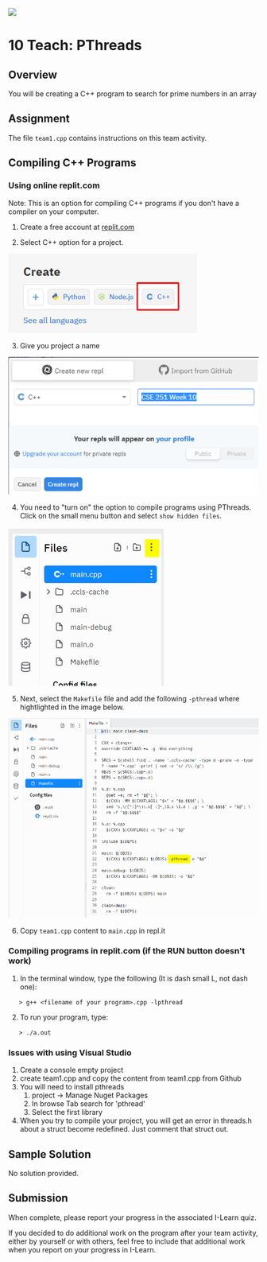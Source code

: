 ![](../site/banner.png)

# 10 Teach: PThreads

## Overview

You will be creating a C++ program to search for prime numbers in an array

## Assignment

The file `team1.cpp` contains instructions on this team activity.

## Compiling C++ Programs

### Using online replit.com

Note: This is an option for compiling C++ programs if you don't have a compiler on your computer.

1) Create a free account at [replit.com](www.replit.com)

2) Select C++ option for a project.

![](./assets/replit1.png)

3) Give you project a name

![](./assets/replit2.png)

4) You need to "turn on" the option to compile programs using PThreads.  Click on the small menu button and select `show hidden files`.

![](./assets/hidden_files.png)

5) Next, select the `Makefile` file and add the following `-pthread` where hightlighted in the image below.

![](./assets/pthreads_option.png)

6) Copy `team1.cpp` content to `main.cpp` in repl.it


### Compiling programs in replit.com (if the RUN button doesn't work)

1) In the terminal window, type the following (It is dash small L, not dash one):

```
   > g++ <filename of your program>.cpp -lpthread
```

2) To run your program, type:

```
   > ./a.out
```

### Issues with using Visual Studio

1. Create a console empty project
2. create team1.cpp and copy the content from team1.cpp from Github
3. You will need to install pthreads
   1. project -> Manage Nuget Packages
   1. In browse Tab search for 'pthread'
   2. Select the first library
4. When you try to compile your project, you will get an error in threads.h about a struct become redefined.  Just comment that struct out.


## Sample Solution

No solution provided.

## Submission

When complete, please report your progress in the associated I-Learn quiz.

If you decided to do additional work on the program after your team activity, either by yourself or with others, feel free to include that additional work when you report on your progress in I-Learn.

